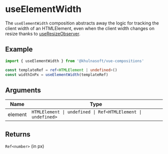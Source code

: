 # useElementWidth
The `useElementWidth` composition abstracts away the logic for tracking the client width of an HTMLElement, even when the client width changes on resize thanks to [useResizeObserver](https://github.com/khulnasoft-lab/vue-compositions/tree/main/src/useResizeObserver).

## Example
```typescript
import { useElementWidth } from '@khulnasoft/vue-compositions'

const templateRef = ref<HTMLElement | undefined>()
const widthInPx = useElementWidth(templateRef)
```

## Arguments
| Name     | Type                              |
|----------|-----------------------------------|
| element | `HTMLElement \| undefined \| Ref<HTMLElement \| undefined>` |

## Returns
`Ref<number>` (in px)